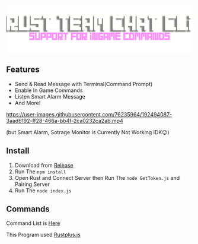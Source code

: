 <p align="center">
<img src="./src/github/1.png" width="800"></a>
</p>

## Features
- Send & Read Message with Terminal(Command Prompt)
- Enable In Game Commands
- Listen Smart Alarm Message
- And More!  

https://user-images.githubusercontent.com/76235964/192494087-3aadb192-ff28-466a-bb4f-2ca0232ca2ab.mp4   

(but Smart Alarm, Sotrage Monitor is Currently Not Working IDK😐)

## Install
1. Download from [Release](https://github.com/AsutoraGG/Rust-TeamChat-CLI/releases/tag/Latest)
2. Run The ```npm install```
3. Open Rust and Connect Server then Run The ```node GetToken.js``` and Pairing Server
4. Run The ``node index.js`` 

## Commands
Command List is [Here](https://github.com/AsutoraGG/Rust-TeamChat-CLI/blob/main/src/github/command.md)


This Program used [Rustplus.js](https://github.com/liamcottle/rustplus.js)
